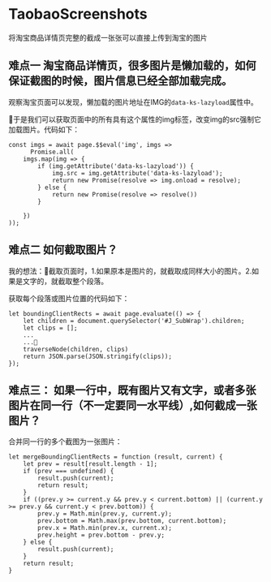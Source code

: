 # TaobaoScreenshots
将淘宝商品详情页完整的截成一张张可以直接上传到淘宝的图片

## 难点一 淘宝商品详情页，很多图片是懒加载的，如何保证截图的时候，图片信息已经全部加载完成。

观察淘宝页面可以发现，懒加载的图片地址在IMG的`data-ks-lazyload`属性中。

于是我们可以获取页面中的所有具有这个属性的img标签，改变img的src强制它加载图片。代码如下：


      
    const imgs = await page.$$eval('img', imgs =>   
          Promise.all(
        imgs.map(img => {
            if (img.getAttribute('data-ks-lazyload')) {
                img.src = img.getAttribute('data-ks-lazyload');
                return new Promise(resolve => img.onload = resolve);
            } else {
                return new Promise(resolve => resolve())
            }

        })
    ));

## 难点二 如何截取图片？

我的想法：截取页面时，1.如果原本是图片的，就截取成同样大小的图片。2.如果是文字的，就截取整个段落。 

获取每个段落或图片位置的代码如下：

    let boundingClientRects = await page.evaluate(() => {
        let children = document.querySelector('#J_SubWrap').children;
        let clips = [];
        ...
        ...
        traverseNode(children, clips)
        return JSON.parse(JSON.stringify(clips));
    });

## 难点三： 如果一行中，既有图片又有文字，或者多张图片在同一行（不一定要同一水平线）,如何截成一张图片？

合并同一行的多个截图为一张图片：

    let mergeBoundingClientRects = function (result, current) {
        let prev = result[result.length - 1];
        if (prev === undefined) {
            result.push(current);
            return result;
        }
        if ((prev.y >= current.y && prev.y < current.bottom) || (current.y >= prev.y && current.y < prev.bottom)) {
            prev.y = Math.min(prev.y, current.y);
            prev.bottom = Math.max(prev.bottom, current.bottom);
            prev.x = Math.min(prev.x, current.x);
            prev.height = prev.bottom - prev.y;
        } else {
            result.push(current);
        }
        return result;
    }
